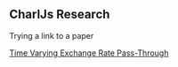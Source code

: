 ## CharlJs Research

Trying a link to a paper

[Time Varying Exchange Rate Pass-Through](https://onlinelibrary.wiley.com/doi/10.1111/saje.12058) 



